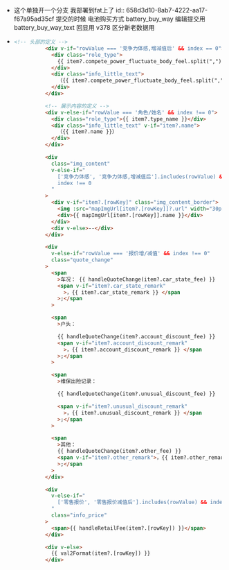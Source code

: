 - 这个单独开一个分支 我部署到fat上了
  id:: 658d3d10-8ab7-4222-aa17-f67a95ad35cf
  提交的时候 电池购买方式 
   battery_buy_way 编辑提交用
  battery_buy_way_text 回显用
  v378 区分新老数据用
- ```html
  <!-- 头部的定义 -->
            <div v-if="rowValue === '竞争力体感,增减值后' && index == 0">
              <div class="role_type">
                {{ item?.compete_power_fluctuate_body_feel.split(",")[0] }}
              </div>
              <div class="info_little_text">
                （{{ item?.compete_power_fluctuate_body_feel.split(",")[1] }}）
              </div>
            </div>
  
            <!-- 展示内容的定义 -->
            <div v-else-if="rowValue === '角色/姓名' && index !== 0">
              <div class="role_type">{{ item?.type_name }}</div>
              <div class="info_little_text" v-if="item?.name">
                （{{ item?.name }}）
              </div>
            </div>
  
            <div
              class="img_content"
              v-else-if="
                ['竞争力体感', '竞争力体感,增减值后'].includes(rowValue) &&
                index !== 0
              "
            >
              <div v-if="item?.[rowKey]" class="img_content_border">
                <img :src="mapImgUrl[item?.[rowKey]]?.url" width="30px" />
                <div>{{ mapImgUrl[item?.[rowKey]].name }}</div>
              </div>
              <div v-else>--</div>
            </div>
  
            <div
              v-else-if="rowValue === '报价增/减值' && index !== 0"
              class="quote_change"
            >
              <span
                >车况： {{ handleQuoteChange(item?.car_state_fee) }}
                <span v-if="item?.car_state_remark"
                  >，{{ item?.car_state_remark }} </span
                >;</span
              >
  
              <span
                >户头：
  
                {{ handleQuoteChange(item?.account_discount_fee) }}
                <span v-if="item?.account_discount_remark"
                  >，{{ item?.account_discount_remark }} </span
                >;</span
              >
  
              <span
                >维保出险记录：
  
                {{ handleQuoteChange(item?.unusual_discount_fee) }}
  
                <span v-if="item?.unusual_discount_remark"
                  >，{{ item?.unusual_discount_remark }} </span
                >;</span
              >
  
              <span
                >其他：
                {{ handleQuoteChange(item?.other_fee) }}
                <span v-if="item?.other_remark">，{{ item?.other_remark }} </span
                >;</span
              >
            </div>
  
            <div
              v-else-if="
                ['零售报价', '零售报价减值后'].includes(rowValue) && index !== 0
              "
              class="info_price"
            >
              <span>{{ handleRetailFee(item?.[rowKey]) }}</span>
            </div>
  
            <div v-else>
              {{ val2Format(item?.[rowKey]) }}
            </div>
  ```